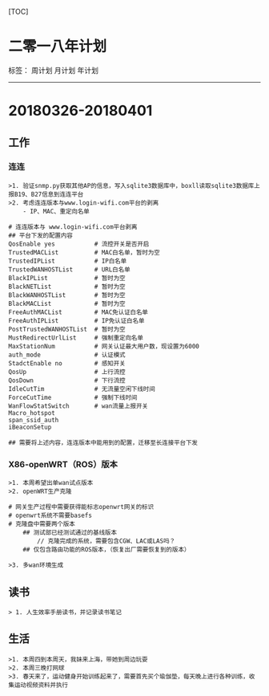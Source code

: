 ﻿[TOC]

# 二零一八年计划

标签： 周计划 月计划 年计划

---
# 20180326-20180401
## 工作
### 连连
    >1. 验证snmp.py获取其他AP的信息，写入sqlite3数据库中，boxll读取sqlite3数据库上报B19、B27信息到连连平台
    >2. 考虑连连版本与www.login-wifi.com平台的剥离
        - IP、MAC、重定向名单
```
# 连连版本与 www.login-wifi.com平台剥离
## 平台下发的配置内容
QosEnable yes           # 流控开关是否开启
TrustedMACList          # MAC白名单，暂时为空
TrustedIPList           # IP白名单
TrustedWANHOSTList      # URL白名单
BlackIPList             # 暂时为空
BlackNETList            # 暂时为空
BlackWANHOSTList        # 暂时为空
BlackMACList            # 暂时为空
FreeAuthMACList         # MAC免认证白名单
FreeAuthIPList          # IP免认证白名单
PostTrustedWANHOSTList  # 暂时为空
MustRedirectUrlList     # 强制重定向名单
MaxStationNum           # 网关认证最大用户数，现设置为6000
auth_mode               # 认证模式
StadctEnable no         # 感知开关
QosUp                   # 上行流控
QosDown                 # 下行流控
IdleCutTim              # 无流量空闲下线时间
ForceCutTime            # 强制下线时间
WanFlowStatSwitch       # wan流量上报开关
Macro_hotspot
span_ssid_auth
iBeaconSetup

## 需要将上述内容，连连版本中能用到的配置，迁移至长连接平台下发
```
### X86-openWRT（ROS）版本
    >1. 本周希望出单wan试点版本
    >2. openWRT生产克隆
```
# 网关生产过程中需要获得能标志openwrt网关的标识
# openwrt系统不需要basefs
# 克隆盘中需要两个版本
    ## 测试部已经测试通过的基线版本
        // 克隆完成的系统，需要包含CGW、LAC或LAS吗？
    ## 仅包含路由功能的ROS版本，（恢复出厂需要恢复到的版本）
```
    >3. 多wan环境生成
## 读书
    > 1. 人生效率手册读书，并记录读书笔记

## 生活
    >1. 本周四到本周天，我妹来上海，带她到周边玩耍
    >2. 本周三晚打网球
    >3. 春天来了，运动健身开始训练起来了，需要首先买个瑜伽垫，每天晚上进行各种训练，收集运动视频资料并执行




